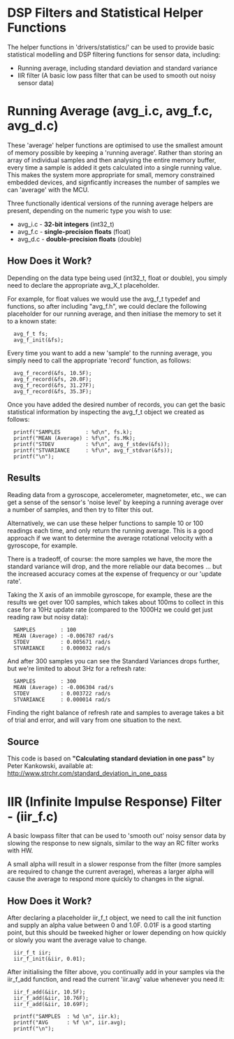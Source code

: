 # DSP Filters and Statistical Helper Functions #

The helper functions in 'drivers/statistics/' can be used to provide basic statistical modelling and DSP filtering functions for sensor data, including:

* Running average, including standard deviation and standard variance
* IIR filter (A basic low pass filter that can be used to smooth out noisy sensor data)

# Running Average (avg\_i.c, avg\_f.c, avg\_d.c) #

These 'average' helper functions are optimised to use the smallest amount of memory possible by keeping a 'running average'.  Rather than storing an array of individual samples and then analysing the entire memory buffer, every time a sample is added it gets calculated into a single running value.  This makes the system more appropriate for small, memory constrained embedded devices, and signficantly increases the number of samples we can 'average' with the MCU.

Three functionally identical versions of the running average helpers are present, depending on the numeric type you wish to use:

* avg\_i.c - **32-bit integers** (int32\_t)
* avg\_f.c - **single-precision floats** (float) 
* avg\_d.c - **double-precision floats** (double)

## How Does it Work? ##

Depending on the data type being used (int32_t, float or double), you simply need to declare the appropriate avg\_X\_t placeholder.

For example, for float values we would use the avg\_f\_t typedef and functions, so after including "avg_f.h", we could declare the following placeholder for our running average, and then initiase the memory to set it to a known state:
```
  avg_f_t fs;
  avg_f_init(&fs);
```
Every time you want to add a new 'sample' to the running average, you simply need to call the appropriate 'record' function, as follows:
```
  avg_f_record(&fs, 10.5F);
  avg_f_record(&fs, 20.0F);
  avg_f_record(&fs, 31.27F);
  avg_f_record(&fs, 35.3F);
```
Once you have added the desired number of records, you can get the basic statistical information by inspecting the avg\_f\_t object we created as follows:
```
  printf("SAMPLES        : %d\n", fs.k);
  printf("MEAN (Average) : %f\n", fs.Mk);
  printf("STDEV          : %f\n", avg_f_stdev(&fs));
  printf("STVARIANCE     : %f\n", avg_f_stdvar(&fs));
  printf("\n");
```

## Results ##

Reading data from a gyroscope, accelerometer, magnetometer, etc., we can get a sense of the sensor's 'noise level' by keeping a running average over a number of samples, and then try to filter this out.  

Alternatively, we can use these helper functions to sample 10 or 100 readings each time, and only return the running average.  This is a good approach if we want to determine the average rotational velocity with a gyroscope, for example.

There is a tradeoff, of course: the more samples we have, the more the standard variance will drop, and the more reliable our data becomes ... but the increased accuracy comes at the expense of frequency or our 'update rate'.

Taking the X axis of an immobile gyroscope, for example, these are the results we get over 100 samples, which takes about 100ms to collect in this case for a 10Hz update rate (compared to the 1000Hz we could get just reading raw but noisy data):
```
  SAMPLES        : 100
  MEAN (Average) : -0.006787 rad/s
  STDEV          : 0.005671 rad/s
  STVARIANCE     : 0.000032 rad/s
```
And after 300 samples you can see the Standard Variances drops further, but we're limited to about 3Hz for a refresh rate:
```
  SAMPLES        : 300
  MEAN (Average) : -0.006304 rad/s
  STDEV          : 0.003722 rad/s
  STVARIANCE     : 0.000014 rad/s
```
Finding the right balance of refresh rate and samples to average takes a bit of trial and error, and will vary from one situation to the next.

## Source ##

This code is based on **"Calculating standard deviation in one pass"** by Peter Kankowski, available at: http://www.strchr.com/standard_deviation_in_one_pass

# IIR (Infinite Impulse Response) Filter - (iir\_f.c) #

A basic lowpass filter that can be used to 'smooth out' noisy sensor data by slowing the response to new signals, similar to the way an RC filter works with HW.

A small alpha will result in a slower response from the filter (more samples are required to change the current average), whereas a larger alpha will cause the average to respond more quickly to changes in the signal.

## How Does it Work? ##

After declaring a placeholder iir\_f\_t object, we need to call the init function and supply an alpha value between 0 and 1.0F.  0.01F is a good starting point, but this should be tweeked higher or lower depending on how quickly or slowly you want the average value to change.
```
  iir_f_t iir;
  iir_f_init(&iir, 0.01);
```
After initialising the filter above, you continually add in your samples via the iir_f_add function, and read the current 'iir.avg' value whenever you need it:
```
  iir_f_add(&iir, 10.5F);
  iir_f_add(&iir, 10.76F);
  iir_f_add(&iir, 10.69F);

  printf("SAMPLES  : %d \n", iir.k);
  printf("AVG      : %f \n", iir.avg);
  printf("\n");
```
